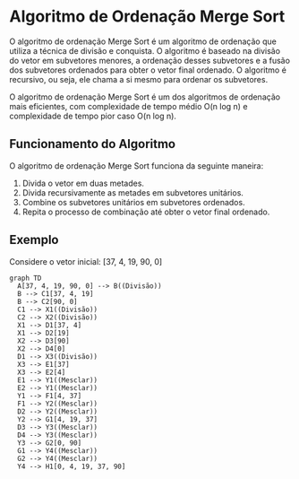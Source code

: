 # Algoritmo de Ordenação Merge Sort

O algoritmo de ordenação Merge Sort é um algoritmo de ordenação que utiliza a técnica de divisão e conquista. O algoritmo é baseado na divisão do vetor em subvetores menores, a ordenação desses subvetores e a fusão dos subvetores ordenados para obter o vetor final ordenado. O algoritmo é recursivo, ou seja, ele chama a si mesmo para ordenar os subvetores.

O algoritmo de ordenação Merge Sort é um dos algoritmos de ordenação mais eficientes, com complexidade de tempo médio O(n log n) e complexidade de tempo pior caso O(n log n).

## Funcionamento do Algoritmo

O algoritmo de ordenação Merge Sort funciona da seguinte maneira:

1. Divida o vetor em duas metades.
2. Divida recursivamente as metades em subvetores unitários.
3. Combine os subvetores unitários em subvetores ordenados.
4. Repita o processo de combinação até obter o vetor final ordenado.

## Exemplo

Considere o vetor inicial: [37, 4, 19, 90, 0]

```mermaid
graph TD
  A[37, 4, 19, 90, 0] --> B((Divisão))
  B --> C1[37, 4, 19]
  B --> C2[90, 0]
  C1 --> X1((Divisão))
  C2 --> X2((Divisão))
  X1 --> D1[37, 4]
  X1 --> D2[19]
  X2 --> D3[90]
  X2 --> D4[0]
  D1 --> X3((Divisão))
  X3 --> E1[37]
  X3 --> E2[4]
  E1 --> Y1((Mesclar))
  E2 --> Y1((Mesclar))
  Y1 --> F1[4, 37]
  F1 --> Y2((Mesclar))
  D2 --> Y2((Mesclar))
  Y2 --> G1[4, 19, 37]
  D3 --> Y3((Mesclar))
  D4 --> Y3((Mesclar))
  Y3 --> G2[0, 90]
  G1 --> Y4((Mesclar))
  G2 --> Y4((Mesclar))
  Y4 --> H1[0, 4, 19, 37, 90]
```